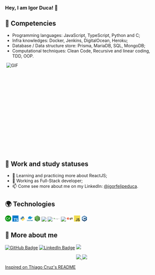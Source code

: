 ### Hey, I am Igor Duca! 👋

## :triangular_flag_on_post: Competencies
- Programming languages: JavaScript, TypeScript, Python and C;
- Infra knowledges: Docker, Jenkins, DigitalOcean, Heroku;
- Database / Data structure store: Prisma, MariaDB, SQL, MongoDB;
- Computational techniques: Clean Code, Recursive and linear coding, TDD, OOP.

<img align="right" alt="GIF" src="https://scitechdaily.com/images/Animated-Illustration-Atom.gif" width="500" height="320" />

## :busts_in_silhouette: Work and study statuses

- 🌱 Learning and practicing more about ReactJS; 
- 💬 Working as Full-Stack developer;
- 📫 Come see more about me on my LinkedIn: [@igorfelipeduca](https://www.linkedin.com/in/igorfelipeduca/).

## :earth_africa: Technologies
<code><img height="20" src="https://raw.githubusercontent.com/github/explore/80688e429a7d4ef2fca1e82350fe8e3517d3494d/topics/csharp/csharp.png"></code>
<code><img height="20" src="https://raw.githubusercontent.com/github/explore/80688e429a7d4ef2fca1e82350fe8e3517d3494d/topics/typescript/typescript.png"></code>
<code><img height="20" src="https://raw.githubusercontent.com/github/explore/80688e429a7d4ef2fca1e82350fe8e3517d3494d/topics/python/python.png"></code>
<code><img height="20" src="https://raw.githubusercontent.com/github/explore/80688e429a7d4ef2fca1e82350fe8e3517d3494d/topics/docker/docker.png"></code>
<code><img height="20" src="https://raw.githubusercontent.com/github/explore/80688e429a7d4ef2fca1e82350fe8e3517d3494d/topics/nodejs/nodejs.png"></code>
<code><img height="20" src="https://upload.wikimedia.org/wikipedia/commons/thumb/e/e9/Jenkins_logo.svg/1200px-Jenkins_logo.svg.png"></code>
<code><img height="20" src="https://d2eip9sf3oo6c2.cloudfront.net/tags/images/000/001/287/square_480/prismaHD.png"></code>
<code><img height="20" src="https://raw.githubusercontent.com/github/explore/80688e429a7d4ef2fca1e82350fe8e3517d3494d/topics/mongodb/mongodb.png"></code>
<code><img height="20" src="https://cdn0.codesubmit.io/0e9a0a20ae93fdac45a544aac304f65d.png"></code>
<code><img height="20" src="https://raw.githubusercontent.com/github/explore/80688e429a7d4ef2fca1e82350fe8e3517d3494d/topics/git/git.png"></code>
<code><img height="20" src="https://raw.githubusercontent.com/github/explore/80688e429a7d4ef2fca1e82350fe8e3517d3494d/topics/javascript/javascript.png"></code>
<code><img height="20" src="https://raw.githubusercontent.com/github/explore/80688e429a7d4ef2fca1e82350fe8e3517d3494d/topics/cpp/cpp.png"></code>

## 👾 More about me

[![GitHub Badge](https://img.shields.io/github/followers/igorduca?label=igorduca&style=for-the-badge&link=https://github.com/igorduca)](https://github.com/igorduca)
[![LinkedIn Badge](https://img.shields.io/badge/-igor%20felipe%20duca-blue?style=for-the-badge&logo=Linkedin&logoColor=white&link=https://www.linkedin.com/in/igorfelipeduca/)](https://www.linkedin.com/in/igorfelipeduca/)
<a href = "mailto:igorfelipeduca@gmail.com"><img src="https://img.shields.io/badge/-Gmail-%23333?style=for-the-badge&logo=gmail&logoColor=red" target="_blank"></a>

<div align="center">
  <a href="https://github.com/thiagocruzrj">
  <img height="190em" src="https://github-readme-stats.vercel.app/api?username=igorduca&show_icons=true&theme=dracula&include_all_commits=true&count_private=true"/>
  <img height="190em" src="https://github-readme-stats.vercel.app/api/top-langs/?username=igorduca&layout=compact&langs_count=7&theme=dracula"/>
</div>

[Inspired on Thiago Cruz's README](https://github.com/thiagocruzrj)
